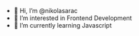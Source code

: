 - 👋 Hi, I’m @nikolasarac
- 👀 I’m interested in Frontend Development
- 🌱 I’m currently learning Javascript
